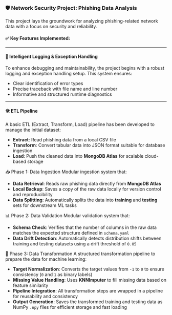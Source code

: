 ### 🛡️ Network Security Project: Phishing Data Analysis

This project lays the groundwork for analyzing phishing-related network data with a focus on security and reliability.

#### ✅ Key Features Implemented:

---

#### 🧠 Intelligent Logging & Exception Handling
To enhance debugging and maintainability, the project begins with a robust logging and exception handling setup. This system ensures:

- Clear identification of error types  
- Precise traceback with file name and line number  
- Informative and structured runtime diagnostics  

---

#### 🛠️ ETL Pipeline 

A basic ETL (Extract, Transform, Load) pipeline has been developed to manage the initial dataset:

- **Extract**: Read phishing data from a local CSV file  
- **Transform**: Convert tabular data into JSON format suitable for database ingestion  
- **Load**: Push the cleaned data into **MongoDB Atlas** for scalable cloud-based storage  

📥 Phase 1: Data Ingestion
Modular ingestion system that:
* **Data Retrieval**: Reads raw phishing data directly from **MongoDB Atlas**
* **Local Backup**: Saves a copy of the raw data locally for version control and reproducibility
* **Data Splitting**: Automatically splits the data into **training** and **testing** sets for downstream ML tasks

📊 Phase 2: Data Validation
Modular validation system that:
* **Schema Check**: Verifies that the number of columns in the raw data matches the expected structure defined in `schema.yaml`
* **Data Drift Detection**: Automatically detects distribution shifts between training and testing datasets using a drift threshold of `0.05`

🧪 Phase 3: Data Transformation
A structured transformation pipeline to prepare the data for machine learning:
* **Target Normalization**: Converts the target values from `-1` to `0` to ensure consistency (`0` and `1` as binary labels)
* **Missing Value Handling**: Uses **KNNImputer** to fill missing data based on feature similarity
* **Pipeline Integration**: All transformation steps are wrapped in a pipeline for reusability and consistency
* **Output Generation**: Saves the transformed training and testing data as NumPy `.npy` files for efficient storage and fast loading

